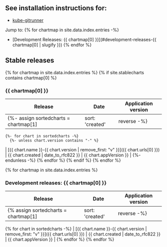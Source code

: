 ## See installation instructions for:

- [kube-gitrunner](https://github.com/loki1978/kube-git-runner)

Jump to:
{% for chartmap in site.data.index.entries -%}
- [Development Releases: {{ chartmap[0] }}](#development-releases-{{ chartmap[0] | slugify }})
{% endfor %}


## Stable releases

{% for chartmap in site.data.index.entries %}
  {% if site.stablecharts contains chartmap[0] %}
### {{ chartmap[0] }}

| Release | Date | Application version |
|---------|------|---------------------|
  {%- assign sortedcharts = chartmap[1] | sort: 'created' | reverse -%}
    {%- for chart in sortedcharts -%}
      {%- unless chart.version contains "-" %}
| [{{ chart.name }}-{{ chart.version | remove_first: "v" }}]({{ chart.urls[0] }}) | {{ chart.created | date_to_rfc822 }} | {{ chart.appVersion }} |
      {%- endunless -%}
    {% endfor %}
  {% endif %}
{% endfor %}


{% for chartmap in site.data.index.entries %}
### Development releases: {{ chartmap[0] }}

| Release | Date | Application version |
|---------|------|---------------------|
  {% assign sortedcharts = chartmap[1] | sort: 'created' | reverse -%}
  {% for chart in sortedcharts -%}
| [{{ chart.name }}-{{ chart.version | remove_first: "v" }}]({{ chart.urls[0] }}) | {{ chart.created | date_to_rfc822 }} | {{ chart.appVersion }} |
  {% endfor %}
{% endfor %}